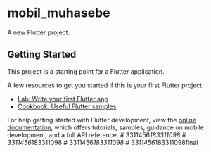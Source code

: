 # mobil_muhasebe

A new Flutter project.

## Getting Started

This project is a starting point for a Flutter application.

A few resources to get you started if this is your first Flutter project:

- [Lab: Write your first Flutter app](https://docs.flutter.dev/get-started/codelab)
- [Cookbook: Useful Flutter samples](https://docs.flutter.dev/cookbook)

For help getting started with Flutter development, view the
[online documentation](https://docs.flutter.dev/), which offers tutorials,
samples, guidance on mobile development, and a full API reference.
#   3 3 1 1 4 5 6 _ 1 8 3 3 1 1 0 9 8  
 #   3 3 1 1 4 5 6 _ 1 8 3 3 1 1 0 9 8  
 #   3 3 1 1 4 5 6 _ 1 8 3 3 1 1 0 9 8  
 #   3 3 1 1 4 5 6 _ 1 8 3 3 1 1 0 9 8 f i n a l  
 